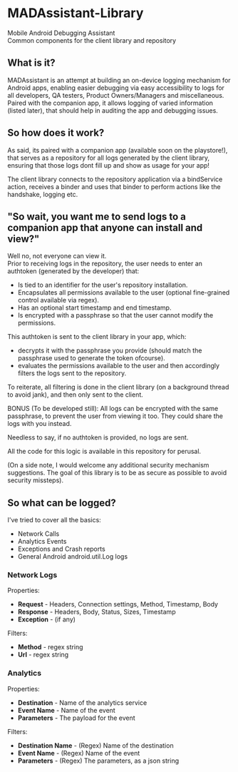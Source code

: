# MADAssistant-Library
Mobile Android Debugging Assistant  
Common components for the client library and repository



## What is it?
MADAssistant is an attempt at building an on-device logging mechanism for Android apps, enabling easier debugging via easy accessibility to logs for all developers, QA testers, Product Owners/Managers and miscellaneous.
Paired with the companion app, it allows logging of varied information (listed later), that should help in auditing the app and debugging issues.



## So how does it work?
As said, its paired with a companion app (available soon on the playstore!), that serves as a repository for all logs generated by the client library, ensuring that those logs dont fill up and show as usage for your app!

The client library connects to the repository application via a bindService action, receives a binder and uses that binder to perform actions like the handshake, logging etc.


## "So wait, you want me to send logs to a companion app that anyone can install and view?"
Well no, not everyone can view it.  
Prior to receiving logs in the repository, the user needs to enter an authtoken (generated by the developer) that:
- Is tied to an identifier for the user's repository installation.
- Encapsulates all permissions available to the user (optional fine-grained control available via regex).
- Has an optional start timestamp and end timestamp.
- Is encrypted with a passphrase so that the user cannot modify the permissions.  

This authtoken is sent to the client library in your app, which:
- decrypts it with the passphrase you provide (should match the passphrase used to generate the token ofcourse).
- evaluates the permissions available to the user and then accordingly filters the logs sent to the repository.

To reiterate, all filtering is done in the client library (on a background thread to avoid jank), and then only sent to the client.  

BONUS (To be developed still): All logs can be encrypted with the same passphrase, to prevent the user from viewing it too. They could share the logs with you instead.

Needless to say, if no authtoken is provided, no logs are sent.

All the code for this logic is available in this repository for perusal.

(On a side note, I would welcome any additional security mechanism suggestions. The goal of this library is to be as secure as possible to avoid security missteps).


## So what can be logged?
I've tried to cover all the basics:
- Network Calls
- Analytics Events
- Exceptions and Crash reports
- General Android android.util.Log logs


### Network Logs
Properties:
- **Request** - Headers, Connection settings, Method, Timestamp, Body
- **Response** - Headers, Body, Status, Sizes, Timestamp
- **Exception** - (if any)

Filters:
- **Method** - regex string
- **Url** - regex string

### Analytics
Properties:
- **Destination** - Name of the analytics service
- **Event Name** - Name of the event
- **Parameters** - The payload for the event

Filters:
- **Destination Name** - (Regex) Name of the destination
- **Event Name** - (Regex) Name of the event
- **Parameters** - (Regex) The parameters, as a json string




